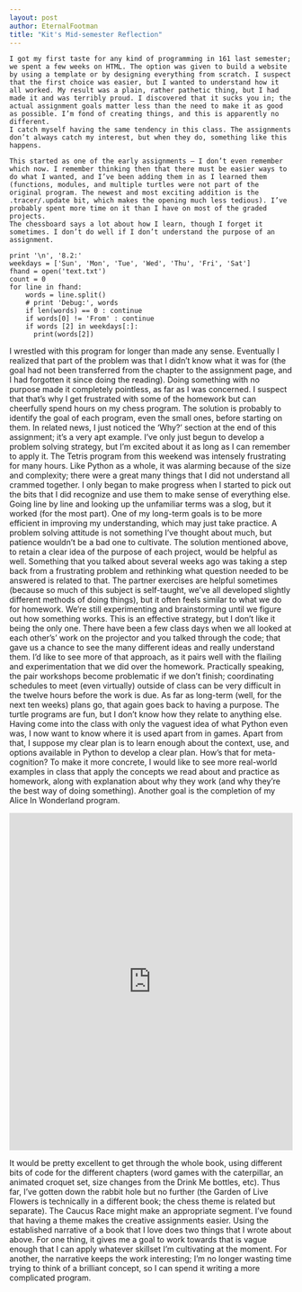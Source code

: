 ```yaml
---
layout: post
author: EternalFootman
title: "Kit's Mid-semester Reflection"
---
```

	I got my first taste for any kind of programming in 161 last semester; we spent a few weeks on HTML. The option was given to build a website by using a template or by designing everything from scratch. I suspect that the first choice was easier, but I wanted to understand how it all worked. My result was a plain, rather pathetic thing, but I had made it and was terribly proud. I discovered that it sucks you in; the actual assignment goals matter less than the need to make it as good as possible. I’m fond of creating things, and this is apparently no different.
	I catch myself having the same tendency in this class. The assignments don’t always catch my interest, but when they do, something like this happens.
	
<chessboard>

	This started as one of the early assignments – I don’t even remember which now. I remember thinking then that there must be easier ways to do what I wanted, and I’ve been adding them in as I learned them (functions, modules, and multiple turtles were not part of the original program. The newest and most exciting addition is the .tracer/.update bit, which makes the opening much less tedious). I’ve probably spent more time on it than I have on most of the graded projects.
	The chessboard says a lot about how I learn, though I forget it sometimes. I don’t do well if I don’t understand the purpose of an assignment.
	
```
print '\n', '8.2:'
weekdays = ['Sun', 'Mon', 'Tue', 'Wed', 'Thu', 'Fri', 'Sat']
fhand = open('text.txt')
count = 0
for line in fhand:
    words = line.split()
    # print 'Debug:', words
    if len(words) == 0 : continue
    if words[0] != 'From' : continue
    if words [2] in weekdays[:]:
      print(words[2])
```

I wrestled with this program for longer than made any sense. Eventually I realized that part of the problem was that I didn’t know what it was for (the goal had not been transferred from the chapter to the assignment page, and I had forgotten it since doing the reading). Doing something with no purpose made it completely pointless, as far as I was concerned. I suspect that that’s why I get frustrated with some of the homework but can cheerfully spend hours on my chess program. The solution is probably to identify the goal of each program, even the small ones, before starting on them. In related news, I just noticed the ‘Why?’ section at the end of this assignment; it’s a very apt example.
	I’ve only just begun to develop a problem solving strategy, but I’m excited about it as long as I can remember to apply it. The Tetris program from this weekend was intensely frustrating for many hours. Like Python as a whole, it was alarming because of the size and complexity; there were a great many things that I did not understand all crammed together. I only began to make progress when I started to pick out the bits that I did recognize and use them to make sense of everything else. Going line by line and looking up the unfamiliar terms was a slog, but it worked (for the most part). One of my long-term goals is to be more efficient in improving my understanding, which may just take practice. A problem solving attitude is not something I’ve thought about much, but patience wouldn’t be a bad one to cultivate. The solution mentioned above, to retain a clear idea of the purpose of each project, would be helpful as well. Something that you talked about several weeks ago was taking a step back from a frustrating problem and rethinking what question needed to be answered is related to that.
	The partner exercises are helpful sometimes (because so much of this subject is self-taught, we’ve all developed slightly different methods of doing things), but it often feels similar to what we do for homework. We’re still experimenting and brainstorming until we figure out how something works. This is an effective strategy, but I don’t like it being the only one. There have been a few class days when we all looked at each other’s’ work on the projector and you talked through the code; that gave us a chance to see the many different ideas and really understand them. I’d like to see more of that approach, as it pairs well with the flailing and experimentation that we did over the homework. Practically speaking, the pair workshops become problematic if we don’t finish; coordinating schedules to meet (even virtually) outside of class can be very difficult in the twelve hours before the work is due.
	As far as long-term (well, for the next ten weeks) plans go, that again goes back to having a purpose. The turtle programs are fun, but I don’t know how they relate to anything else. Having come into the class with only the vaguest idea of what Python even was, I now want to know where it is used apart from in games. Apart from that, I suppose my clear plan is to learn enough about the context, use, and options available in Python to develop a clear plan. How’s that for meta-cognition? To make it more concrete, I would like to see more real-world examples in class that apply the concepts we read about and practice as homework, along with explanation about why they work (and why they’re the best way of doing something).
Another goal is the completion of my Alice In Wonderland program. 

<iframe src="https://trinket.io/embed/python/ecb44ac508?start=result" width="100%" height="600" frameborder="0" marginwidth="0" marginheight="0" allowfullscreen></iframe>

It would be pretty excellent to get through the whole book, using different bits of code for the different chapters (word games with the caterpillar, an animated croquet set, size changes from the Drink Me bottles, etc). Thus far, I’ve gotten down the rabbit hole but no further (the Garden of Live Flowers is technically in a different book; the chess theme is related but separate). The Caucus Race might make an appropriate segment. I’ve found that having a theme makes the creative assignments easier. Using the established narrative of a book that I love does two things that I wrote about above. For one thing, it gives me a goal to work towards that is vague enough that I can apply whatever skillset I’m cultivating at the moment. For another, the narrative keeps the work interesting; I’m no longer wasting time trying to think of a brilliant concept, so I can spend it writing a more complicated program.
